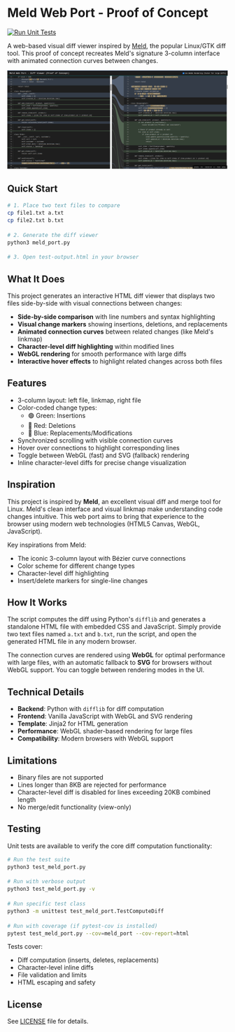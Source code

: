 # Meld Web Port - Proof of Concept

[![Run Unit Tests](https://github.com/dgtlmoon/meld-canvas-html/actions/workflows/tests.yml/badge.svg?style=for-the-badge)](https://github.com/dgtlmoon/meld-canvas-html/actions/workflows/tests.yml)

A web-based visual diff viewer inspired by [Meld](https://meldmerge.org/), the popular Linux/GTK diff tool. This proof of concept recreates Meld's signature 3-column interface with animated connection curves between changes.

![Screenshot](screenshot.png)

## Quick Start

```bash
# 1. Place two text files to compare
cp file1.txt a.txt
cp file2.txt b.txt

# 2. Generate the diff viewer
python3 meld_port.py

# 3. Open test-output.html in your browser
```

## What It Does

This project generates an interactive HTML diff viewer that displays two files side-by-side with visual connections between changes:

- **Side-by-side comparison** with line numbers and syntax highlighting
- **Visual change markers** showing insertions, deletions, and replacements
- **Animated connection curves** between related changes (like Meld's linkmap)
- **Character-level diff highlighting** within modified lines
- **WebGL rendering** for smooth performance with large diffs
- **Interactive hover effects** to highlight related changes across both files

## Features

- 3-column layout: left file, linkmap, right file
- Color-coded change types:
  - 🟢 Green: Insertions
  - 🔴 Red: Deletions
  - 🔵 Blue: Replacements/Modifications
- Synchronized scrolling with visible connection curves
- Hover over connections to highlight corresponding lines
- Toggle between WebGL (fast) and SVG (fallback) rendering
- Inline character-level diffs for precise change visualization

## Inspiration

This project is inspired by **Meld**, an excellent visual diff and merge tool for Linux. Meld's clean interface and visual linkmap make understanding code changes intuitive. This web port aims to bring that experience to the browser using modern web technologies (HTML5 Canvas, WebGL, JavaScript).

Key inspirations from Meld:
- The iconic 3-column layout with Bézier curve connections
- Color scheme for different change types
- Character-level diff highlighting
- Insert/delete markers for single-line changes

## How It Works

The script computes the diff using Python's `difflib` and generates a standalone HTML file with embedded CSS and JavaScript. Simply provide two text files named `a.txt` and `b.txt`, run the script, and open the generated HTML file in any modern browser.

The connection curves are rendered using **WebGL** for optimal performance with large files, with an automatic fallback to **SVG** for browsers without WebGL support. You can toggle between rendering modes in the UI.

## Technical Details

- **Backend**: Python with `difflib` for diff computation
- **Frontend**: Vanilla JavaScript with WebGL and SVG rendering
- **Template**: Jinja2 for HTML generation
- **Performance**: WebGL shader-based rendering for large files
- **Compatibility**: Modern browsers with WebGL support

## Limitations

- Binary files are not supported
- Lines longer than 8KB are rejected for performance
- Character-level diff is disabled for lines exceeding 20KB combined length
- No merge/edit functionality (view-only)

## Testing

Unit tests are available to verify the core diff computation functionality:

```bash
# Run the test suite
python3 test_meld_port.py

# Run with verbose output
python3 test_meld_port.py -v

# Run specific test class
python3 -m unittest test_meld_port.TestComputeDiff

# Run with coverage (if pytest-cov is installed)
pytest test_meld_port.py --cov=meld_port --cov-report=html
```

Tests cover:
- Diff computation (inserts, deletes, replacements)
- Character-level inline diffs
- File validation and limits
- HTML escaping and safety

## License

See [LICENSE](LICENSE) file for details.
